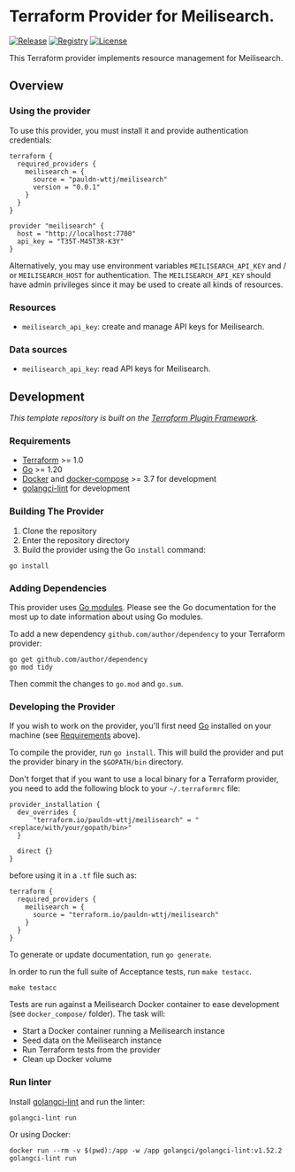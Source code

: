 # Terraform Provider for Meilisearch.

[![Release](https://img.shields.io/github/v/release/pauldn-wttj/terraform-provider-meilisearch)](https://github.com/pauldn-wttj/terraform-provider-meilisearch/releases)
[![Registry](https://img.shields.io/badge/registry-doc%40latest-lightgrey?logo=terraform)](https://registry.terraform.io/providers/pauldn-wttj/meilisearch/latest/docs)
[![License](https://img.shields.io/badge/license-Mozilla-blue.svg)](https://github.com/pauldn-wttj/terraform-provider-meilisearch/blob/main/LICENSE)

This Terraform provider implements resource management for Meilisearch.

## Overview

### Using the provider

To use this provider, you must install it and provide authentication credentials:

```hcl
terraform {
  required_providers {
    meilisearch = {
      source = "pauldn-wttj/meilisearch"
      version = "0.0.1"
    }
  }
}

provider "meilisearch" {
  host = "http://localhost:7700"
  api_key = "T35T-M45T3R-K3Y"
}
```

Alternatively, you may use environment variables `MEILISEARCH_API_KEY` and / or `MEILISEARCH_HOST` for authentication.
The `MEILISEARCH_API_KEY` should have admin privileges since it may be used to create all kinds of resources.

### Resources

- `meilisearch_api_key`: create and manage API keys for Meilisearch.

### Data sources

- `meilisearch_api_key`: read API keys for Meilisearch.

## Development

_This template repository is built on the [Terraform Plugin Framework](https://github.com/hashicorp/terraform-plugin-framework)._

### Requirements

- [Terraform](https://www.terraform.io/downloads.html) >= 1.0
- [Go](https://golang.org/doc/install) >= 1.20
- [Docker](https://docs.docker.com/engine/install/) and [docker-compose](https://docs.docker.com/compose/install/) >= 3.7 for development
- [golangci-lint](https://golangci-lint.run/usage/install/) for development

### Building The Provider

1. Clone the repository
1. Enter the repository directory
1. Build the provider using the Go `install` command:

```shell
go install
```

### Adding Dependencies

This provider uses [Go modules](https://github.com/golang/go/wiki/Modules).
Please see the Go documentation for the most up to date information about using Go modules.

To add a new dependency `github.com/author/dependency` to your Terraform provider:

```shell
go get github.com/author/dependency
go mod tidy
```

Then commit the changes to `go.mod` and `go.sum`.

### Developing the Provider

If you wish to work on the provider, you'll first need [Go](http://www.golang.org) installed on your machine (see [Requirements](#requirements) above).

To compile the provider, run `go install`. This will build the provider and put the provider binary in the `$GOPATH/bin` directory.

Don't forget that if you want to use a local binary for a Terraform provider, you need to add the following block to your `~/.terraformrc` file:
```
provider_installation {
  dev_overrides {
      "terraform.io/pauldn-wttj/meilisearch" = "<replace/with/your/gopath/bin>"
  }

  direct {}
}
```

before using it in a `.tf` file such as:

```
terraform {
  required_providers {
    meilisearch = {
      source = "terraform.io/pauldn-wttj/meilisearch"
    }
  }
}
```

To generate or update documentation, run `go generate`.

In order to run the full suite of Acceptance tests, run `make testacc`.

```shell
make testacc
```

Tests are run against a Meilisearch Docker container to ease development (see `docker_compose/` folder). The task will:
- Start a Docker container running a Meilisearch instance
- Seed data on the Meilisearch instance
- Run Terraform tests from the provider
- Clean up Docker volume

### Run linter

Install [golangci-lint](https://golangci-lint.run/usage/install/) and run the linter:

```shell
golangci-lint run
```

Or using Docker:

```shell
docker run --rm -v $(pwd):/app -w /app golangci/golangci-lint:v1.52.2 golangci-lint run
```
